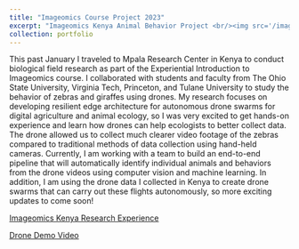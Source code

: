 ```yaml
---
title: "Imageomics Course Project 2023"
excerpt: "Imageomics Kenya Animal Behavior Project <br/><img src='/images/resized_flying_drones.png'>"
collection: portfolio
---
```


This past January I traveled to Mpala Research Center in Kenya to conduct biological field research as part of the Experiential Introduction to Imageomics course. I collaborated with students and faculty from The Ohio State University, Virginia Tech, Princeton, and Tulane University to study the behavior of zebras and giraffes using drones. My research focuses on developing resilient edge architecture for autonomous drone swarms for digital agriculture and animal ecology, so I was very excited to get hands-on experience and learn how drones can help ecologists to better collect data. The drone allowed us to collect much clearer video footage of the zebras compared to traditional methods of data collection using hand-held cameras. Currently, I am working with a team to build an end-to-end pipeline that will automatically identify individual animals and behaviors from the drone videos using computer vision and machine learning. In addition, I am using the drone data I collected in Kenya to create drone swarms that can carry out these flights autonomously, so more exciting updates to come soon!

[Imageomics Kenya Research Experience](https://imageomics.osu.edu/news/2023/01/imageomics-embarks-kenya-research-experience)

[Drone Demo Video](https://user-images.githubusercontent.com/97924986/232631865-f5a60c14-9b9d-4cdb-beb6-76d954d5938f.mp4)

